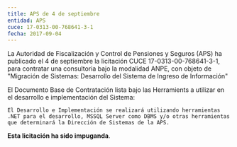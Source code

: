 ```yaml
---
title: APS de 4 de septiembre
entidad: APS
cuce: 17-0313-00-768641-3-1
fecha: 2017-09-04
---
```


La Autoridad de Fiscalización y Control de Pensiones y Seguros (APS) ha
publicado el 4 de septiembre la licitación CUCE 17-0313-00-768641-3-1,
para contratar una consultoria bajo la modalidad ANPE, con objeto de
"Migración de Sistemas: Desarrollo del Sistema de Ingreso de
Información"

El Documento Base de Contratación lista bajo las Herramients a utilizar
en el desarrollo e implementación del Sistema:

    El Desarrollo e Implementación se realizará utilizando herramientas
    .NET para el desarrollo, MSSQL Server como DBMS y/o otras herramientas
    que determinará la Dirección de Sistemas de la APS.

**Esta licitación ha sido impuganda**.
